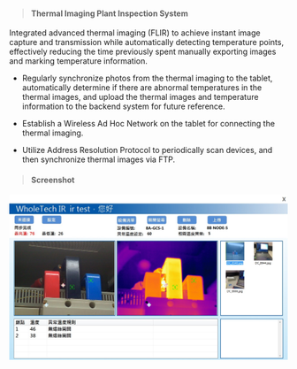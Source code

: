 > <h4> Thermal Imaging Plant Inspection System </h4>

Integrated advanced thermal imaging (FLIR) to achieve instant image capture and transmission while automatically detecting temperature points, effectively reducing the time previously spent manually exporting images and marking temperature information.

- Regularly synchronize photos from the thermal imaging to the tablet, automatically determine if there are abnormal temperatures in the thermal images, and upload the thermal images and temperature information to the backend system for future reference.

- Establish a Wireless Ad Hoc Network on the tablet for connecting the thermal imaging.

- Utilize Address Resolution Protocol to periodically scan devices, and then synchronize thermal images via FTP.

> <h4> Screenshot </h4>

![img](../_assets/e50.jpg)
